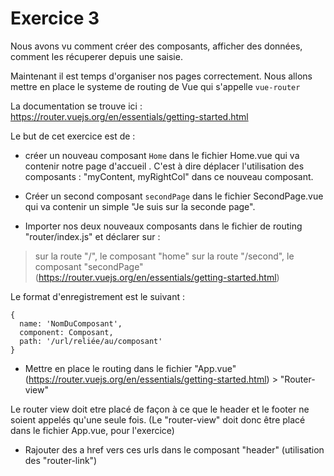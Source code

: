 # Exercice 3

Nous avons vu comment créer des composants, afficher des données, comment les récuperer depuis une saisie. 

Maintenant il est temps d'organiser nos pages correctement.
Nous allons mettre en place le systeme de routing de Vue qui s'appelle `vue-router`

La documentation se trouve ici : https://router.vuejs.org/en/essentials/getting-started.html

Le but de cet exercice est de :
- créer un nouveau composant `Home` dans le fichier Home.vue qui va contenir notre page d'accueil . C'est à dire déplacer l'utilisation des composants : "myContent, myRightCol" dans ce nouveau composant.

- Créer un second composant `secondPage` dans le fichier SecondPage.vue qui va contenir un simple "Je suis sur la seconde page".

- Importer nos deux nouveaux composants dans le fichier de routing "router/index.js" et déclarer sur :
 > sur la route "/", le composant "home"
 > sur la route "/second", le composant "secondPage"
(https://router.vuejs.org/en/essentials/getting-started.html)

Le format d'enregistrement est le suivant : 
```
{
  name: 'NomDuComposant',
  component: Composant,
  path: '/url/reliée/au/composant'
}
```

- Mettre en place le routing dans le fichier "App.vue"
(https://router.vuejs.org/en/essentials/getting-started.html) > "Router-view"

Le router view doit etre placé de façon à ce que le header et le footer ne soient appelés qu'une seule fois.
(Le "router-view" doit donc être placé dans le fichier App.vue, pour l'exercice)

- Rajouter des a href vers ces urls dans le composant "header"
(utilisation des "router-link")
